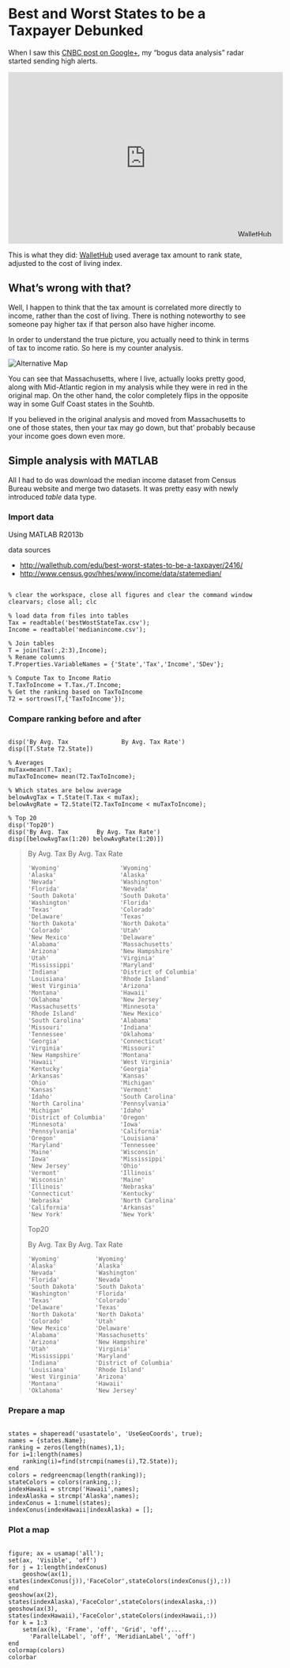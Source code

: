 Best and Worst States to be a Taxpayer Debunked
========================================================

When I saw this [CNBC post on Google+](https://plus.google.com/109511956491697549112/posts/AWQpUEzimrp), my “bogus data analysis” radar started sending high alerts.

<div style="position:relative;width:556px;height:347px"><iframe src="http://d2e70e9yced57e.cloudfront.net/common/wallethub/best-worst-states-to-be-a-taxpayer.html" width="556" height="347" frameBorder="0" scrolling="no"></iframe><a href="http://wallethub.com/edu/best-worst-states-to-be-a-taxpayer/2416/" style="position:absolute;top:319px;left:465px;"><img src="http://d2e70e9yced57e.cloudfront.net/wallethub/images/blog/wh-gcharts-logo_V6185_.png" width="76" height="13" alt="WalletHub" /></a></div>

This is what they did: [WalletHub](http://wallethub.com/edu/best-worst-states-to-be-a-taxpayer/2416/) used average tax amount to rank state, adjusted to the cost of living index.

What’s wrong with that?
-----------------------

Well, I happen to think that the tax amount is correlated more directly to income, rather than the cost of living. There is nothing noteworthy to see someone pay higher tax if that person also have higher income.

In order to understand the true picture, you actually need to think in terms of tax to income ratio. So here is my counter analysis.

![Alternative Map](html/map.png)

You can see that Massachusetts, where I live, actually looks pretty good, along with Mid-Atlantic region in my analysis while they were in red in the original map. On the other hand, the color completely flips in the opposite way in some Gulf Coast states in the Souhtb.

If you believed in the original analysis and moved from Massachusetts to one of those states, then your tax may go down, but that’ probably because your income goes down even more.

Simple analysis with MATLAB
---------------------------
All I had to do was download the median income dataset from Census Bureau website and merge two datasets. It was pretty easy with newly introduced _table_ data type.

### Import data
Using MATLAB R2013b

data sources

* http://wallethub.com/edu/best-worst-states-to-be-a-taxpayer/2416/
* http://www.census.gov/hhes/www/income/data/statemedian/

<pre><code>
% clear the workspace, close all figures and clear the command window
clearvars; close all; clc

% load data from files into tables
Tax = readtable('bestWostStateTax.csv');
Income = readtable('medianincome.csv');

% Join tables
T = join(Tax(:,2:3),Income);
% Rename columns
T.Properties.VariableNames = {'State','Tax','Income','SDev'};

% Compute Tax to Income Ratio
T.TaxToIncome = T.Tax./T.Income;
% Get the ranking based on TaxToIncome
T2 = sortrows(T,{'TaxToIncome'});
</code></pre>

### Compare ranking before and after

<pre><code>
disp('By Avg. Tax               By Avg. Tax Rate')
disp([T.State T2.State])

% Averages
muTax=mean(T.Tax);
muTaxToIncome= mean(T2.TaxToIncome);

% Which states are below average
belowAvgTax = T.State(T.Tax < muTax);
belowAvgRate = T2.State(T2.TaxToIncome < muTaxToIncome);

% Top 20
disp('Top20')
disp('By Avg. Tax        By Avg. Tax Rate')
disp([belowAvgTax(1:20) belowAvgRate(1:20)])
</code></pre>

> By Avg. Tax               By Avg. Tax Rate
>
>     'Wyoming'                 'Wyoming'             
>     'Alaska'                  'Alaska'              
>     'Nevada'                  'Washington'          
>     'Florida'                 'Nevada'              
>     'South Dakota'            'South Dakota'        
>     'Washington'              'Florida'             
>     'Texas'                   'Colorado'            
>     'Delaware'                'Texas'               
>     'North Dakota'            'North Dakota'        
>     'Colorado'                'Utah'                
>     'New Mexico'              'Delaware'            
>     'Alabama'                 'Massachusetts'       
>     'Arizona'                 'New Hampshire'       
>     'Utah'                    'Virginia'            
>     'Mississippi'             'Maryland'            
>     'Indiana'                 'District of Columbia'
>     'Louisiana'               'Rhode Island'        
>     'West Virginia'           'Arizona'             
>     'Montana'                 'Hawaii'              
>     'Oklahoma'                'New Jersey'          
>     'Massachusetts'           'Minnesota'           
>     'Rhode Island'            'New Mexico'          
>     'South Carolina'          'Alabama'             
>     'Missouri'                'Indiana'             
>     'Tennessee'               'Oklahoma'            
>     'Georgia'                 'Connecticut'         
>     'Virginia'                'Missouri'            
>     'New Hampshire'           'Montana'             
>     'Hawaii'                  'West Virginia'       
>     'Kentucky'                'Georgia'             
>     'Arkansas'                'Kansas'              
>     'Ohio'                    'Michigan'            
>     'Kansas'                  'Vermont'             
>     'Idaho'                   'South Carolina'      
>     'North Carolina'          'Pennsylvania'        
>     'Michigan'                'Idaho'               
>     'District of Columbia'    'Oregon'              
>     'Minnesota'               'Iowa'                
>     'Pennsylvania'            'California'          
>     'Oregon'                  'Louisiana'           
>     'Maryland'                'Tennessee'           
>     'Maine'                   'Wisconsin'           
>     'Iowa'                    'Mississippi'         
>     'New Jersey'              'Ohio'                
>     'Vermont'                 'Illinois'            
>     'Wisconsin'               'Maine'               
>     'Illinois'                'Nebraska'            
>     'Connecticut'             'Kentucky'            
>     'Nebraska'                'North Carolina'      
>     'California'              'Arkansas'            
>     'New York'                'New York'            
> 
> Top20
> 
> By Avg. Tax        By Avg. Tax Rate
> 
>     'Wyoming'          'Wyoming'             
>     'Alaska'           'Alaska'              
>     'Nevada'           'Washington'          
>     'Florida'          'Nevada'              
>     'South Dakota'     'South Dakota'        
>     'Washington'       'Florida'             
>     'Texas'            'Colorado'            
>     'Delaware'         'Texas'               
>     'North Dakota'     'North Dakota'        
>     'Colorado'         'Utah'                
>     'New Mexico'       'Delaware'            
>     'Alabama'          'Massachusetts'       
>     'Arizona'          'New Hampshire'       
>     'Utah'             'Virginia'            
>     'Mississippi'      'Maryland'            
>     'Indiana'          'District of Columbia'
>     'Louisiana'        'Rhode Island'        
>     'West Virginia'    'Arizona'             
>     'Montana'          'Hawaii'              
>     'Oklahoma'         'New Jersey' 

### Prepare a map
<pre><code>
states = shaperead('usastatelo', 'UseGeoCoords', true);
names = {states.Name};
ranking = zeros(length(names),1);
for i=1:length(names)
    ranking(i)=find(strcmpi(names(i),T2.State));
end
colors = redgreencmap(length(ranking));
stateColors = colors(ranking,:);
indexHawaii = strcmp('Hawaii',names);
indexAlaska = strcmp('Alaska',names);
indexConus = 1:numel(states);
indexConus(indexHawaii|indexAlaska) = [];
</code></pre>

### Plot a map

<pre><code>
figure; ax = usamap('all');
set(ax, 'Visible', 'off')
for j = 1:length(indexConus)
    geoshow(ax(1), states(indexConus(j)),'FaceColor',stateColors(indexConus(j),:))
end
geoshow(ax(2), states(indexAlaska),'FaceColor',stateColors(indexAlaska,:))
geoshow(ax(3), states(indexHawaii),'FaceColor',stateColors(indexHawaii,:))
for k = 1:3
    setm(ax(k), 'Frame', 'off', 'Grid', 'off',...
      'ParallelLabel', 'off', 'MeridianLabel', 'off')
end
colormap(colors)
colorbar
</code></pre>